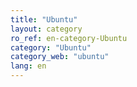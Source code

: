 ```yaml
---
title: "Ubuntu"
layout: category
ro_ref: en-category-Ubuntu
category: "Ubuntu"
category_web: "ubuntu"
lang: en
---
```

